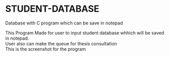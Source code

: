 # STUDENT-DATABASE
Database with C program which can be save in notepad

This Program Made for user to input student database whhich will be saved in notepad.
</br>User also can make the queue for thesis consultation
</br>This is the screenshot for the program


